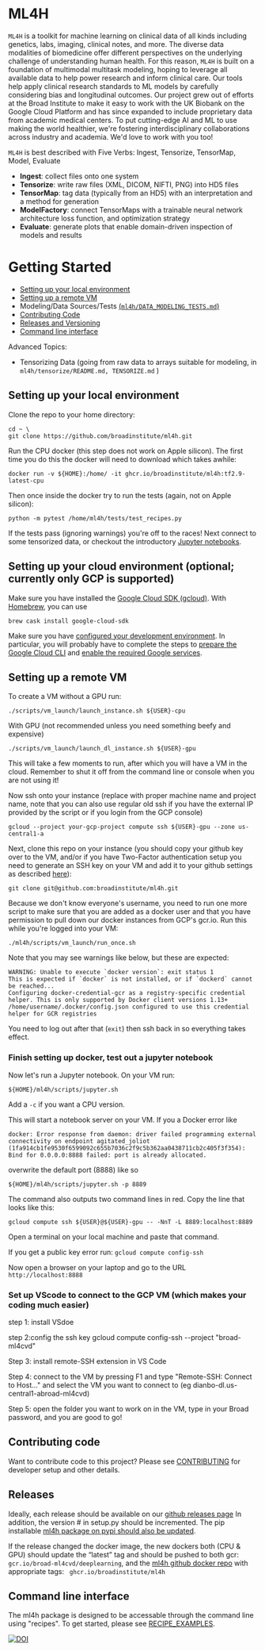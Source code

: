 # ML4H
`ML4H` is a toolkit for machine learning on clinical data of all kinds including genetics, labs, imaging, clinical notes, and more. The diverse data modalities of biomedicine offer different perspectives on the underlying challenge of understanding human health. For this reason, `ML4H` is built on a foundation of multimodal multitask modeling, hoping to leverage all available data to help power research and inform clinical care. Our tools help apply clinical research standards to ML models by carefully considering bias and longitudinal outcomes. Our project grew out of efforts at the Broad Institute to make it easy to work with the UK Biobank on the Google Cloud Platform and has since expanded to include proprietary data from academic medical centers. To put cutting-edge AI and ML to use making the world healthier, we're fostering interdisciplinary collaborations across industry and academia.  We'd love to work with you too!    

`ML4H` is best described with Five Verbs: Ingest, Tensorize, TensorMap, Model, Evaluate
* **Ingest**: collect files onto one system
* **Tensorize**: write raw files (XML, DICOM, NIFTI, PNG) into HD5 files
* **TensorMap**: tag data (typically from an HD5) with an interpretation and a method for generation
* **ModelFactory**: connect TensorMaps with a trainable neural network architecture loss function, and optimization strategy
* **Evaluate**: generate plots that enable domain-driven inspection of models and results

# Getting Started
* [Setting up your local environment](#setting-up-your-local-environment)
* [Setting up a remote VM](#setting-up-a-remote-vm)
* Modeling/Data Sources/Tests [(`ml4h/DATA_MODELING_TESTS.md`)](ml4h/DATA_MODELING_TESTS.md)
* [Contributing Code](#contributing-code)
* [Releases and Versioning](#releases)
* [Command line interface](#command-line-interface)

Advanced Topics:
* Tensorizing Data (going from raw data to arrays suitable for modeling, in `ml4h/tensorize/README.md, TENSORIZE.md` )

## Setting up your local environment

Clone the repo to your home directory:
```
cd ~ \
git clone https://github.com/broadinstitute/ml4h.git
```

Run the CPU docker (this step does not work on Apple silicon). The first time you do this the docker will need to download which takes awhile:
```
docker run -v ${HOME}:/home/ -it ghcr.io/broadinstitute/ml4h:tf2.9-latest-cpu
```

Then once inside the docker try to run the tests (again, not on Apple silicon):
```
python -m pytest /home/ml4h/tests/test_recipes.py
```
If the tests pass (ignoring warnings) you're off to the races!
Next connect to some tensorized data, or checkout the introductory [Jupyter notebooks](notebooks/).


## Setting up your cloud environment (optional; currently only GCP is supported) 
Make sure you have installed the [Google Cloud SDK (gcloud)](https://cloud.google.com/sdk/docs/downloads-interactive). With [Homebrew](https://brew.sh/), you can use
```
brew cask install google-cloud-sdk
```

Make sure you have [configured your development environment](https://cloud.google.com/api-gateway/docs/configure-dev-env#prerequisites). In particular, you will probably have to complete the steps to [prepare the Google Cloud CLI](https://cloud.google.com/api-gateway/docs/configure-dev-env#preparing_the_for_deployment) and [enable the required Google services](https://cloud.google.com/api-gateway/docs/configure-dev-env#enabling_required_services).


## Setting up a remote VM
To create a VM without a GPU run:
```
./scripts/vm_launch/launch_instance.sh ${USER}-cpu
```
With GPU (not recommended unless you need something beefy and expensive)
```
./scripts/vm_launch/launch_dl_instance.sh ${USER}-gpu
```
This will take a few moments to run, after which you will have a VM in the cloud.  Remember to shut it off from the command line or console when you are not using it!  

Now ssh onto your instance (replace with proper machine name and project name, note that you can also use regular old ssh if you have the external IP provided by the script or if you login from the GCP console)
```
gcloud --project your-gcp-project compute ssh ${USER}-gpu --zone us-central1-a
```

Next, clone this repo on your instance (you should copy your github key over to the VM, and/or if you have Two-Factor authentication setup you need to generate an SSH key on your VM and add it to your github settings as described [here](https://help.github.com/articles/generating-a-new-ssh-key-and-adding-it-to-the-ssh-agent/#platform-linux)):
```
git clone git@github.com:broadinstitute/ml4h.git
```

Because we don't know everyone's username, you need to run one more script to make sure that you are added as a docker user and that you have permission to pull down our docker instances from GCP's gcr.io. Run this while you're logged into your VM:
```
./ml4h/scripts/vm_launch/run_once.sh
```

Note that you may see warnings like below, but these are expected:
```
WARNING: Unable to execute `docker version`: exit status 1
This is expected if `docker` is not installed, or if `dockerd` cannot be reached...
Configuring docker-credential-gcr as a registry-specific credential helper. This is only supported by Docker client versions 1.13+
/home/username/.docker/config.json configured to use this credential helper for GCR registries
```

You need to log out after that (`exit`) then ssh back in so everything takes effect.


### Finish setting up docker, test out a jupyter notebook
Now let's run a Jupyter notebook.  On your VM run:

```
${HOME}/ml4h/scripts/jupyter.sh
```
Add a ```-c``` if you want a CPU version.

This will start a notebook server on your VM. If you a Docker error like
```
docker: Error response from daemon: driver failed programming external connectivity on endpoint agitated_joliot (1fa914cb1fe9530f6599092c655b7036c2f9c5b362aa0438711cb2c405f3f354): Bind for 0.0.0.0:8888 failed: port is already allocated.
```
overwrite the default port (8888) like so
```
${HOME}/ml4h/scripts/jupyter.sh -p 8889
```
The command also outputs two command lines in red.
Copy the line that looks like this:
```
gcloud compute ssh ${USER}@${USER}-gpu -- -NnT -L 8889:localhost:8889
```
Open a terminal on your local machine and paste that command.  

If you get a public key error run: `gcloud compute config-ssh`

Now open a browser on your laptop and go to the URL `http://localhost:8888`


### Set up VScode to connect to the GCP VM (which makes your coding much easier)


step 1: install VSdoe

step 2:config the ssh key
gcloud compute config-ssh --project "broad-ml4cvd"

Step 3: install remote-SSH extension in VS Code

Step 4: connect to the VM by pressing F1 and type "Remote-SSH: Connect to Host..." and select the VM you want to connect to (eg dianbo-dl.us-central1-abroad-ml4cvd)

Step 5: open the folder you want to work on in the VM, type in your Broad password, and you are good to go!


## Contributing code

Want to contribute code to this project? Please see [CONTRIBUTING](./CONTRIBUTING.md) for developer setup and other details.

## Releases
Ideally, each release should be available on our [github releases page](https://github.com/broadinstitute/ml4h/releases)
In addition, the version # in setup.py should be incremented. 
The pip installable [ml4h package on pypi should also be updated](https://pypi.org/project/ml4h/). 

If the release changed the docker image, the new dockers both (CPU & GPU) should update the “latest” tag and should be pushed to both gcr: `gcr.io/broad-ml4cvd/deeplearning`, and the [ml4h github docker repo](https://github.com/broadinstitute/ml4h/pkgs/container/ml4h) with appropriate tags: ` ghcr.io/broadinstitute/ml4h`


## Command line interface
The ml4h package is designed to be accessable through the command line using "recipes".
To get started, please see [RECIPE_EXAMPLES](./RECIPE_EXAMPLES.md).


[![DOI](https://zenodo.org/badge/180627543.svg)](https://zenodo.org/badge/latestdoi/180627543)
